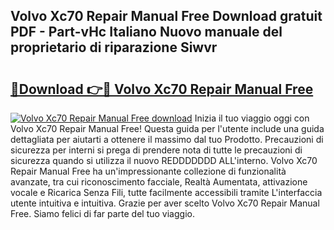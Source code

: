 ## Volvo Xc70 Repair Manual Free Download gratuit PDF - Part-vHc Italiano Nuovo manuale del proprietario di riparazione Siwvr

# <h2><a href="http://dfai5il.blite.top/?on=Volvo+Xc70+Repair+Manual+Free">🔗Download 👉🔴 Volvo Xc70 Repair Manual Free</a></h2>

[![Volvo Xc70 Repair Manual Free download](https://i.imgur.com/lujVjoI.png)](http://dfai5il.blite.top/?on=Volvo+Xc70+Repair+Manual+Free)
Inizia il tuo viaggio oggi con Volvo Xc70 Repair Manual Free! Questa guida per l'utente include una guida dettagliata per aiutarti a ottenere il massimo dal tuo Prodotto. Precauzioni di sicurezza per interni si prega di prendere nota di tutte le precauzioni di sicurezza quando si utilizza il nuovo REDDDDDDD ALL'interno. Volvo Xc70 Repair Manual Free ha un'impressionante collezione di funzionalità avanzate, tra cui riconoscimento facciale, Realtà Aumentata, attivazione vocale e Ricarica Senza Fili, tutte facilmente accessibili tramite L'interfaccia utente intuitiva e intuitiva. Grazie per aver scelto Volvo Xc70 Repair Manual Free. Siamo felici di far parte del tuo viaggio.
